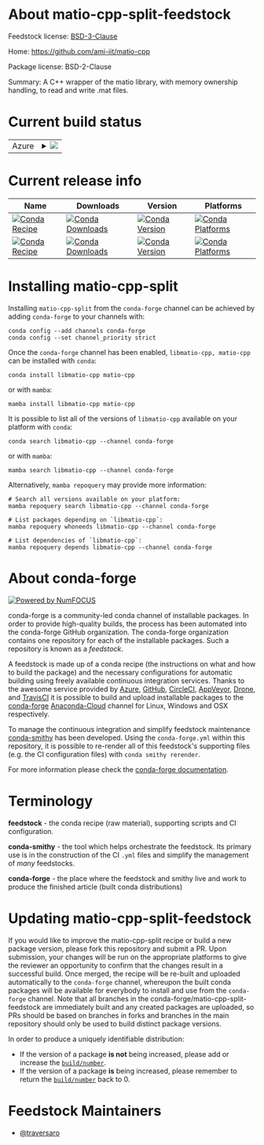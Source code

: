 About matio-cpp-split-feedstock
===============================

Feedstock license: [BSD-3-Clause](https://github.com/conda-forge/libmatio-cpp-feedstock/blob/main/LICENSE.txt)

Home: https://github.com/ami-iit/matio-cpp

Package license: BSD-2-Clause

Summary: A C++ wrapper of the matio library, with memory ownership handling, to read and write .mat files.

Current build status
====================


<table>
    
  <tr>
    <td>Azure</td>
    <td>
      <details>
        <summary>
          <a href="https://dev.azure.com/conda-forge/feedstock-builds/_build/latest?definitionId=17187&branchName=main">
            <img src="https://dev.azure.com/conda-forge/feedstock-builds/_apis/build/status/libmatio-cpp-feedstock?branchName=main">
          </a>
        </summary>
        <table>
          <thead><tr><th>Variant</th><th>Status</th></tr></thead>
          <tbody><tr>
              <td>linux_64</td>
              <td>
                <a href="https://dev.azure.com/conda-forge/feedstock-builds/_build/latest?definitionId=17187&branchName=main">
                  <img src="https://dev.azure.com/conda-forge/feedstock-builds/_apis/build/status/libmatio-cpp-feedstock?branchName=main&jobName=linux&configuration=linux%20linux_64_" alt="variant">
                </a>
              </td>
            </tr><tr>
              <td>linux_aarch64</td>
              <td>
                <a href="https://dev.azure.com/conda-forge/feedstock-builds/_build/latest?definitionId=17187&branchName=main">
                  <img src="https://dev.azure.com/conda-forge/feedstock-builds/_apis/build/status/libmatio-cpp-feedstock?branchName=main&jobName=linux&configuration=linux%20linux_aarch64_" alt="variant">
                </a>
              </td>
            </tr><tr>
              <td>linux_ppc64le</td>
              <td>
                <a href="https://dev.azure.com/conda-forge/feedstock-builds/_build/latest?definitionId=17187&branchName=main">
                  <img src="https://dev.azure.com/conda-forge/feedstock-builds/_apis/build/status/libmatio-cpp-feedstock?branchName=main&jobName=linux&configuration=linux%20linux_ppc64le_" alt="variant">
                </a>
              </td>
            </tr><tr>
              <td>osx_64</td>
              <td>
                <a href="https://dev.azure.com/conda-forge/feedstock-builds/_build/latest?definitionId=17187&branchName=main">
                  <img src="https://dev.azure.com/conda-forge/feedstock-builds/_apis/build/status/libmatio-cpp-feedstock?branchName=main&jobName=osx&configuration=osx%20osx_64_" alt="variant">
                </a>
              </td>
            </tr><tr>
              <td>osx_arm64</td>
              <td>
                <a href="https://dev.azure.com/conda-forge/feedstock-builds/_build/latest?definitionId=17187&branchName=main">
                  <img src="https://dev.azure.com/conda-forge/feedstock-builds/_apis/build/status/libmatio-cpp-feedstock?branchName=main&jobName=osx&configuration=osx%20osx_arm64_" alt="variant">
                </a>
              </td>
            </tr><tr>
              <td>win_64</td>
              <td>
                <a href="https://dev.azure.com/conda-forge/feedstock-builds/_build/latest?definitionId=17187&branchName=main">
                  <img src="https://dev.azure.com/conda-forge/feedstock-builds/_apis/build/status/libmatio-cpp-feedstock?branchName=main&jobName=win&configuration=win%20win_64_" alt="variant">
                </a>
              </td>
            </tr>
          </tbody>
        </table>
      </details>
    </td>
  </tr>
</table>

Current release info
====================

| Name | Downloads | Version | Platforms |
| --- | --- | --- | --- |
| [![Conda Recipe](https://img.shields.io/badge/recipe-libmatio--cpp-green.svg)](https://anaconda.org/conda-forge/libmatio-cpp) | [![Conda Downloads](https://img.shields.io/conda/dn/conda-forge/libmatio-cpp.svg)](https://anaconda.org/conda-forge/libmatio-cpp) | [![Conda Version](https://img.shields.io/conda/vn/conda-forge/libmatio-cpp.svg)](https://anaconda.org/conda-forge/libmatio-cpp) | [![Conda Platforms](https://img.shields.io/conda/pn/conda-forge/libmatio-cpp.svg)](https://anaconda.org/conda-forge/libmatio-cpp) |
| [![Conda Recipe](https://img.shields.io/badge/recipe-matio--cpp-green.svg)](https://anaconda.org/conda-forge/matio-cpp) | [![Conda Downloads](https://img.shields.io/conda/dn/conda-forge/matio-cpp.svg)](https://anaconda.org/conda-forge/matio-cpp) | [![Conda Version](https://img.shields.io/conda/vn/conda-forge/matio-cpp.svg)](https://anaconda.org/conda-forge/matio-cpp) | [![Conda Platforms](https://img.shields.io/conda/pn/conda-forge/matio-cpp.svg)](https://anaconda.org/conda-forge/matio-cpp) |

Installing matio-cpp-split
==========================

Installing `matio-cpp-split` from the `conda-forge` channel can be achieved by adding `conda-forge` to your channels with:

```
conda config --add channels conda-forge
conda config --set channel_priority strict
```

Once the `conda-forge` channel has been enabled, `libmatio-cpp, matio-cpp` can be installed with `conda`:

```
conda install libmatio-cpp matio-cpp
```

or with `mamba`:

```
mamba install libmatio-cpp matio-cpp
```

It is possible to list all of the versions of `libmatio-cpp` available on your platform with `conda`:

```
conda search libmatio-cpp --channel conda-forge
```

or with `mamba`:

```
mamba search libmatio-cpp --channel conda-forge
```

Alternatively, `mamba repoquery` may provide more information:

```
# Search all versions available on your platform:
mamba repoquery search libmatio-cpp --channel conda-forge

# List packages depending on `libmatio-cpp`:
mamba repoquery whoneeds libmatio-cpp --channel conda-forge

# List dependencies of `libmatio-cpp`:
mamba repoquery depends libmatio-cpp --channel conda-forge
```


About conda-forge
=================

[![Powered by
NumFOCUS](https://img.shields.io/badge/powered%20by-NumFOCUS-orange.svg?style=flat&colorA=E1523D&colorB=007D8A)](https://numfocus.org)

conda-forge is a community-led conda channel of installable packages.
In order to provide high-quality builds, the process has been automated into the
conda-forge GitHub organization. The conda-forge organization contains one repository
for each of the installable packages. Such a repository is known as a *feedstock*.

A feedstock is made up of a conda recipe (the instructions on what and how to build
the package) and the necessary configurations for automatic building using freely
available continuous integration services. Thanks to the awesome service provided by
[Azure](https://azure.microsoft.com/en-us/services/devops/), [GitHub](https://github.com/),
[CircleCI](https://circleci.com/), [AppVeyor](https://www.appveyor.com/),
[Drone](https://cloud.drone.io/welcome), and [TravisCI](https://travis-ci.com/)
it is possible to build and upload installable packages to the
[conda-forge](https://anaconda.org/conda-forge) [Anaconda-Cloud](https://anaconda.org/)
channel for Linux, Windows and OSX respectively.

To manage the continuous integration and simplify feedstock maintenance
[conda-smithy](https://github.com/conda-forge/conda-smithy) has been developed.
Using the ``conda-forge.yml`` within this repository, it is possible to re-render all of
this feedstock's supporting files (e.g. the CI configuration files) with ``conda smithy rerender``.

For more information please check the [conda-forge documentation](https://conda-forge.org/docs/).

Terminology
===========

**feedstock** - the conda recipe (raw material), supporting scripts and CI configuration.

**conda-smithy** - the tool which helps orchestrate the feedstock.
                   Its primary use is in the construction of the CI ``.yml`` files
                   and simplify the management of *many* feedstocks.

**conda-forge** - the place where the feedstock and smithy live and work to
                  produce the finished article (built conda distributions)


Updating matio-cpp-split-feedstock
==================================

If you would like to improve the matio-cpp-split recipe or build a new
package version, please fork this repository and submit a PR. Upon submission,
your changes will be run on the appropriate platforms to give the reviewer an
opportunity to confirm that the changes result in a successful build. Once
merged, the recipe will be re-built and uploaded automatically to the
`conda-forge` channel, whereupon the built conda packages will be available for
everybody to install and use from the `conda-forge` channel.
Note that all branches in the conda-forge/matio-cpp-split-feedstock are
immediately built and any created packages are uploaded, so PRs should be based
on branches in forks and branches in the main repository should only be used to
build distinct package versions.

In order to produce a uniquely identifiable distribution:
 * If the version of a package **is not** being increased, please add or increase
   the [``build/number``](https://docs.conda.io/projects/conda-build/en/latest/resources/define-metadata.html#build-number-and-string).
 * If the version of a package **is** being increased, please remember to return
   the [``build/number``](https://docs.conda.io/projects/conda-build/en/latest/resources/define-metadata.html#build-number-and-string)
   back to 0.

Feedstock Maintainers
=====================

* [@traversaro](https://github.com/traversaro/)

